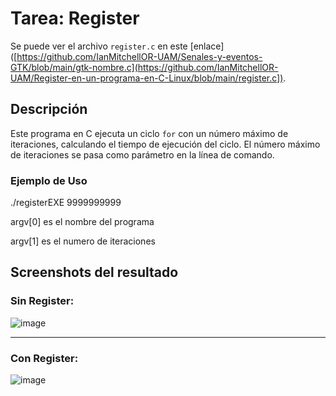 # Tarea: Register

Se puede ver el archivo `register.c` en este [enlace]([https://github.com/IanMitchellOR-UAM/Senales-y-eventos-GTK/blob/main/gtk-nombre.c](https://github.com/IanMitchellOR-UAM/Register-en-un-programa-en-C-Linux/blob/main/register.c]).

## Descripción
Este programa en C ejecuta un ciclo `for` con un número máximo de iteraciones, calculando el tiempo de ejecución del ciclo. El número máximo de iteraciones se pasa como parámetro en la línea de comando.

### Ejemplo de Uso
./registerEXE 9999999999

argv[0] es el nombre del programa

argv[1] es el numero de iteraciones

## Screenshots del resultado

### Sin Register:
![image](https://github.com/user-attachments/assets/4267d763-cba9-40ab-abe3-ca89eb337aea)

-----
### Con Register:
![image](https://github.com/user-attachments/assets/98d9c645-b1c4-4287-a508-0498cf546de5)

